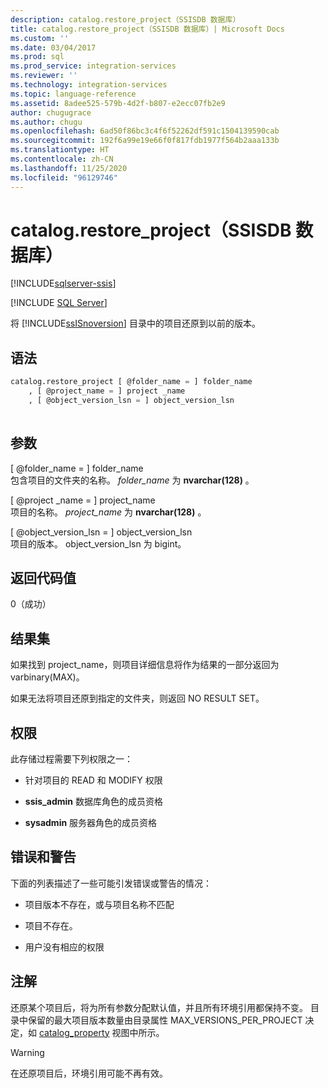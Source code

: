 ```yaml
---
description: catalog.restore_project（SSISDB 数据库）
title: catalog.restore_project（SSISDB 数据库）| Microsoft Docs
ms.custom: ''
ms.date: 03/04/2017
ms.prod: sql
ms.prod_service: integration-services
ms.reviewer: ''
ms.technology: integration-services
ms.topic: language-reference
ms.assetid: 8adee525-579b-4d2f-b807-e2ecc07fb2e9
author: chugugrace
ms.author: chugu
ms.openlocfilehash: 6ad50f86bc3c4f6f52262df591c1504139590cab
ms.sourcegitcommit: 192f6a99e19e66f0f817fdb1977f564b2aaa133b
ms.translationtype: HT
ms.contentlocale: zh-CN
ms.lasthandoff: 11/25/2020
ms.locfileid: "96129746"
---
```

# <a name="catalogrestore_project-ssisdb-database"></a>catalog.restore_project（SSISDB 数据库）

[!INCLUDE[sqlserver-ssis](../../includes/applies-to-version/sqlserver-ssis.md)]


[!INCLUDE [SQL Server](../../includes/applies-to-version/sqlserver.md)]

  将 [!INCLUDE[ssISnoversion](../../includes/ssisnoversion-md.md)] 目录中的项目还原到以前的版本。  
  
## <a name="syntax"></a>语法  
  
```sql  
catalog.restore_project [ @folder_name = ] folder_name  
    , [ @project_name = ] project _name  
    , [ @object_version_lsn = ] object_version_lsn  
  
```  
  
## <a name="arguments"></a>参数  
 [ @folder_name = ] folder_name   
 包含项目的文件夹的名称。 *folder_name* 为 **nvarchar(128)** 。  
  
 [ @project _name = ] project_name  
 项目的名称。 *project_name* 为 **nvarchar(128)** 。  
  
 [ @object_version_lsn = ] object_version_lsn  
 项目的版本。 object_version_lsn 为 bigint。  
  
## <a name="return-code-value"></a>返回代码值  
 0（成功）  
  
## <a name="result-sets"></a>结果集  
 如果找到 project_name，则项目详细信息将作为结果的一部分返回为 varbinary(MAX)。  
  
 如果无法将项目还原到指定的文件夹，则返回 NO RESULT SET。  
  
## <a name="permissions"></a>权限  
 此存储过程需要下列权限之一：  
  
-   针对项目的 READ 和 MODIFY 权限  
  
-   **ssis_admin** 数据库角色的成员资格  
  
-   **sysadmin** 服务器角色的成员资格  
  
## <a name="errors-and-warnings"></a>错误和警告  
 下面的列表描述了一些可能引发错误或警告的情况：  
  
-   项目版本不存在，或与项目名称不匹配  
  
-   项目不存在。  
  
-   用户没有相应的权限  
  
## <a name="remarks"></a>注解  
 还原某个项目后，将为所有参数分配默认值，并且所有环境引用都保持不变。 目录中保留的最大项目版本数量由目录属性 MAX_VERSIONS_PER_PROJECT 决定，如 [catalog_property](../../integration-services/system-views/catalog-catalog-properties-ssisdb-database.md) 视图中所示。  
  
> [!WARNING]  
>  在还原项目后，环境引用可能不再有效。  
  
  
